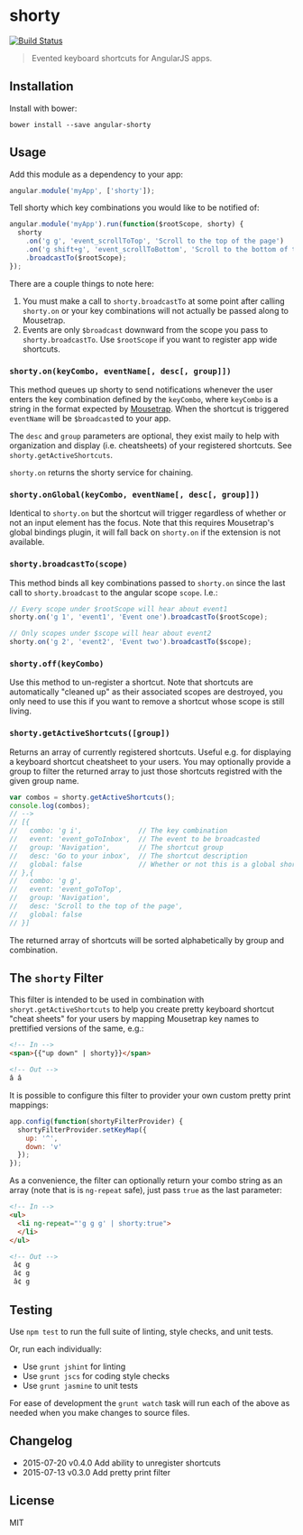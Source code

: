 
# shorty

[![Build Status](https://secure.travis-ci.org/jtrussell/angular-shorty.png?branch=master)](https://travis-ci.org/jtrussell/angular-shorty)

> Evented keyboard shortcuts for AngularJS apps.


## Installation

Install with bower:

```
bower install --save angular-shorty
```


## Usage

Add this module as a dependency to your app:

```javascript
angular.module('myApp', ['shorty']);
```

Tell shorty which key combinations you would like to be notified of:

```javascript
angular.module('myApp').run(function($rootScope, shorty) {
  shorty
    .on('g g', 'event_scrollToTop', 'Scroll to the top of the page')
    .on('g shift+g', 'event_scrollToBottom', 'Scroll to the bottom of the page')
    .broadcastTo($rootScope);
});
```

There are a couple things to note here:

1. You must make a call to `shorty.broadcastTo` at some point after calling
   `shorty.on` or your key combinations will not actually be passed along to
   Mousetrap.
2. Events are only `$broadcast` downward from the scope you pass to
   `shorty.broadcastTo`. Use `$rootScope` if you want to register app wide
   shortcuts.


### `shorty.on(keyCombo, eventName[, desc[, group]])`

This method queues up shorty to send notifications whenever the user
enters the key combination defined by the `keyCombo`, where `keyCombo` is a
string in the format expected by [Mousetrap][mousetrap]. When the shortcut is
triggered `eventName` will be `$broadcast`ed to your app.

The `desc` and `group` parameters are optional, they exist maily to help with
organization and display (i.e. cheatsheets) of your registered shortcuts. See
`shorty.getActiveShortcuts`.

`shorty.on` returns the shorty service for chaining.

### `shorty.onGlobal(keyCombo, eventName[, desc[, group]])`

Identical to `shorty.on` but the shortcut will trigger regardless of whether or
not an input element has the focus. Note that this requires Mousetrap's global
bindings plugin, it will fall back on `shorty.on` if the extension is not
available.

### `shorty.broadcastTo(scope)`

This method binds all key combinations passed to `shorty.on` since the last call
to `shorty.broadcast` to the angular scope `scope`. I.e.:

```javascript
// Every scope under $rootScope will hear about event1
shorty.on('g 1', 'event1', 'Event one').broadcastTo($rootScope);

// Only scopes under $scope will hear about event2
shorty.on('g 2', 'event2', 'Event two').broadcastTo($scope);
```

### `shorty.off(keyCombo)`

Use this method to un-register a shortcut. Note that shortcuts are automatically
"cleaned up" as their associated scopes are destroyed, you only need to use this
if you want to remove a shortcut whose scope is still living.

### `shorty.getActiveShortcuts([group])`

Returns an array of currently registered shortcuts. Useful e.g. for displaying a
keyboard shortcut cheatsheet to your users. You may optionally provide a group
to filter the returned array to just those shortcuts registred with the given
group name.

```javascript
var combos = shorty.getActiveShortcuts();
console.log(combos);
// -->
// [{
//   combo: 'g i',              // The key combination
//   event: 'event_goToInbox',  // The event to be broadcasted
//   group: 'Navigation',       // The shortcut group
//   desc: 'Go to your inbox',  // The shortcut description
//   global: false              // Whether or not this is a global shortcut
// },{
//   combo: 'g g',
//   event: 'event_goToTop',
//   group: 'Navigation',
//   desc: 'Scroll to the top of the page',
//   global: false
// }]
```

The returned array of shortcuts will be sorted alphabetically by group and
combination.


## The `shorty` Filter

This filter is intended to be used in combination with
`shoryt.getActiveShortcuts` to help you create pretty keyboard shortcut "cheat
sheets" for your users by mapping Mousetrap key names to prettified versions of
the same, e.g.:

```html
<!-- In -->
<span>{{"up down" | shorty}}</span>

<!-- Out -->
â â 
```

It is possible to configure this filter to provider your own custom pretty print
mappings:

```javascript
app.config(function(shortyFilterProvider) {
  shortyFilterProvider.setKeyMap({
    up: '^',
    down: 'v'
  });
});
```

As a convenience, the filter can optionally return your combo string as an
array (note that is is `ng-repeat` safe), just pass `true` as the last
parameter:

```html
<!-- In -->
<ul>
  <li ng-repeat="'g g g' | shorty:true">
  </li>
</ul>

<!-- Out -->
 â¢ g
 â¢ g
 â¢ g 
```


## Testing

Use `npm test` to run the full suite of linting, style checks, and unit tests.

Or, run each individually:

- Use `grunt jshint` for linting
- Use `grunt jscs` for coding style checks
- Use `grunt jasmine` to unit tests

For ease of development the `grunt watch` task will run each of the above as
needed when you make changes to source files.


## Changelog

- 2015-07-20 v0.4.0 Add ability to unregister shortcuts
- 2015-07-13 v0.3.0 Add pretty print filter


## License

MIT

[mousetrap]: https://craig.is/killing/mice
